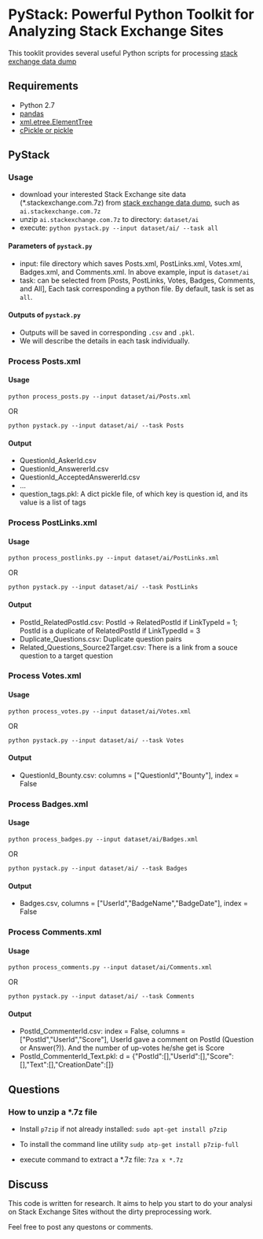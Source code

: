 # PyStack: Powerful Python Toolkit for Analyzing Stack Exchange Sites

This tooklit provides several useful Python scripts for processing [stack exchange data dump](https://archive.org/details/stackexchange)

## Requirements

* Python 2.7
* [pandas](http://pandas.pydata.org/)
* [xml.etree.ElementTree](https://docs.python.org/2/library/xml.etree.elementtree.html)
* [cPickle or pickle](https://docs.python.org/3/library/pickle.html)

## PyStack

### Usage

* download your interested Stack Exchange site data (*.stackexchange.com.7z) from [stack exchange data dump](https://archive.org/details/stackexchange), such as ```ai.stackexchange.com.7z```
* unzip ```ai.stackexchange.com.7z``` to directory: ```dataset/ai```
* execute: ```python pystack.py --input dataset/ai/ --task all```

#### Parameters of ```pystack.py```

* input: file directory which saves Posts.xml, PostLinks.xml, Votes.xml, Badges.xml, and Comments.xml. In above example, input is ```dataset/ai```
* task: can be selected from [Posts, PostLinks, Votes, Badges, Comments, and All], Each task corresponding a python file. By default, task is set as ```all```.

#### Outputs of ```pystack.py```

* Outputs will be saved in corresponding ```.csv``` and ```.pkl```.
* We will describe the details in each task individually.

### Process Posts.xml

#### Usage

```
python process_posts.py --input dataset/ai/Posts.xml
```

OR

```
python pystack.py --input dataset/ai/ --task Posts
```

#### Output

* QuestionId_AskerId.csv
* QuestionId_AnswererId.csv
* QuestionId_AcceptedAnswererId.csv
* ...
* question_tags.pkl: A dict pickle file, of which key is question id, and its value is a list of tags


### Process PostLinks.xml

#### Usage 

```
python process_postlinks.py --input dataset/ai/PostLinks.xml
```

OR

```
python pystack.py --input dataset/ai/ --task PostLinks
```

#### Output

* PostId_RelatedPostId.csv: PostId -> RelatedPostId if LinkTypeId = 1; PostId is a duplicate of RelatedPostId if LinkTypedId = 3
* Duplicate_Questions.csv: Duplicate question pairs
* Related_Questions_Source2Target.csv: There is a link from a souce question to a target question

### Process Votes.xml

#### Usage

```
python process_votes.py --input dataset/ai/Votes.xml
```

OR

```
python pystack.py --input dataset/ai/ --task Votes
```


#### Output

* QuestionId_Bounty.csv: columns = ["QuestionId","Bounty"], index = False

### Process Badges.xml

#### Usage

```
python process_badges.py --input dataset/ai/Badges.xml
```

OR

```
python pystack.py --input dataset/ai/ --task Badges
```

#### Output

* Badges.csv, columns = ["UserId","BadgeName","BadgeDate"], index = False

### Process Comments.xml

#### Usage

```
python process_comments.py --input dataset/ai/Comments.xml
```

OR

```
python pystack.py --input dataset/ai/ --task Comments
```

#### Output

* PostId_CommenterId.csv: index = False, columns = ["PostId","UserId","Score"], UserId gave a comment on PostId (Question or Answer(?)). And the number of up-votes he/she get is Score
* PostId_CommenterId_Text.pkl: d = {"PostId":[],"UserId":[],"Score":[],"Text":[],"CreationDate":[]}

## Questions

### How to unzip a *.7z file

* Install ```p7zip``` if not already installed: ```sudo apt-get install p7zip```

* To install the command line utility ```sudp atp-get install p7zip-full```

* execute command to extract a *.7z file: ```7za x *.7z```

## Discuss

This code is written for research. It aims to help you start to do your analysi on Stack Exchange Sites without the dirty preprocessing work. 

Feel free to post any questons or comments.